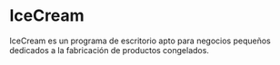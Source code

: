 # IceCream
IceCream es un programa de escritorio apto para negocios pequeños dedicados a la fabricación de productos congelados.
